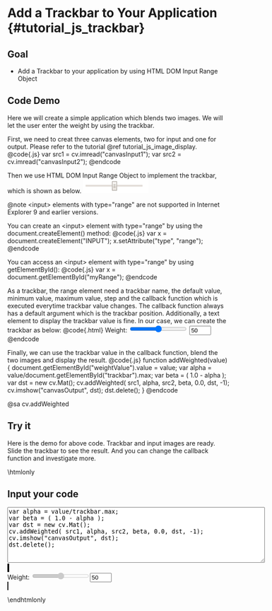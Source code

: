 Add a Trackbar to Your Application {#tutorial_js_trackbar}
=============================

Goal
----

-   Add a Trackbar to your application by using HTML DOM Input Range Object

Code Demo
---------

Here we will create a simple application which blends two images. We will let the user enter the
weight by using the trackbar.

First, we need to creat three canvas elements, two for input and one for output. Please refer to 
the tutorial @ref tutorial_js_image_display.
@code{.js}
var src1 = cv.imread("canvasInput1");
var src2 = cv.imread("canvasInput2");
@endcode

Then we use HTML DOM Input Range Object to implement the trackbar, which is shown as below. 
![](images/Trackbar_Tutorial_Range.png)

@note &lt;input&gt; elements with type="range" are not supported in Internet Explorer 9 and earlier versions.

You can create an &lt;input&gt; element with type="range" by using the document.createElement() method:
@code{.js}
var x = document.createElement("INPUT");
x.setAttribute("type", "range");
@endcode

You can access an &lt;input&gt; element with type="range" by using getElementById():
@code{.js}
var x = document.getElementById("myRange");
@endcode

As a trackbar, the range element need a trackbar name, the default value, minimum value, maximum value, 
step and the callback function which is executed everytime trackbar value changes. The callback function 
always has a default argument which is the trackbar position. Additionally, a text element to display the trackbar 
value is fine. In our case, we can create the trackbar as below:
@code{.html}
Weight: <input type="range" id="trackbar" value="50" min="0" max="100" step="1" oninput="addWeighted(this.value)">
<input type="text" id="weightValue" size="3" value="50"/>
@endcode

Finally, we can use the trackbar value in the callback function, blend the two images and display the result.
@code{.js}
function addWeighted(value) {
    document.getElementById("weightValue").value = value;
    var alpha = value/document.getElementById("trackbar").max;
    var beta = ( 1.0 - alpha );
    var dst = new cv.Mat();
    cv.addWeighted( src1, alpha, src2, beta, 0.0, dst, -1);
    cv.imshow("canvasOutput", dst);
    dst.delete();
}
@endcode

@sa cv.addWeighted

Try it
------

Here is the demo for above code. Trackbar and input images are ready. Slide the trackbar to see the result. 
And you can change the callback function and investigate more.

\htmlonly
<head>
<style>
canvas {
    border: 1px solid black;
}
</style>
</head>
<body>
<div id="CodeArea">
<h2>Input your code</h2>
<textarea rows="8" cols="70" id="TestCode" spellcheck="false">
var alpha = value/trackbar.max;
var beta = ( 1.0 - alpha );
var dst = new cv.Mat();
cv.addWeighted( src1, alpha, src2, beta, 0.0, dst, -1);
cv.imshow("canvasOutput", dst);
dst.delete();
</textarea>
</div>
<div id="showcase">
    <div>
        <canvas id="canvasInput1"></canvas>
        <canvas id="canvasInput2"></canvas>
    </div>
    Weight: <input type="range" id="trackbar" disabled="true" value="50" min="0" max="100" step="1" 
    oninput="addWeighted(this.value)"><input type="text" id="weightValue" size="3" value="50"><br>
    <canvas id="canvasOutput"></canvas>
</div>
<script src="utils.js"></script>
<script async src="opencv.js" id="opencvjs"></script>
<script>
var weightValue = document.getElementById('weightValue');
var trackbar = document.getElementById('trackbar');

function addWeighted(value) {
    weightValue.value = value;    
    var text = document.getElementById("TestCode").value;
    eval(text);
}

loadImageToCanvas("LinuxLogo.jpg", "canvasInput1");
loadImageToCanvas("WindowsLogo.jpg", "canvasInput2");

var src1, src2;
document.getElementById("opencvjs").onload = function() {
    src1 = cv.imread("canvasInput1");
    src2 = cv.imread("canvasInput2");
    addWeighted(trackbar.value);
    trackbar.disabled = false;
};
</script>
</body>
\endhtmlonly